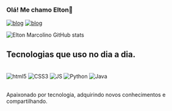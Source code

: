 ### Olá! Me chamo Elton👋

[![blog](https://img.shields.io/badge/LinkedIn-0077B5?style=for-the-badge&logo=linkedin&logoColor=white)](https://www.linkedin.com/in/eltonmarcolino/)
[![blog](https://img.shields.io/badge/Instagram-E4405F?style=for-the-badge&logo=instagram&logoColor=white)](https://www.instagram.com/eltonmarcolinorodrigues/)

![Elton Marcolino GitHub stats](https://github-readme-stats.vercel.app/api?username=eltonmarcolino&show_icons=true&theme=radical)

## Tecnologias que uso no dia a dia.

<div style="display: inline_block"><br/>
  <img align="center" alt="html5" src="	https://img.shields.io/badge/HTML5-E34F26?style=for-the-badge&logo=html5&logoColor=white">
  <img align="center" alt="CSS3" src="https://img.shields.io/badge/CSS3-1572B6?style=for-the-badge&logo=css3&logoColor=white">
  <img align="center" alt="JS" src="https://img.shields.io/badge/JavaScript-F7DF1E?style=for-the-badge&logo=javascript&logoColor=black">
  <img align="center" alt="Python" src="https://img.shields.io/badge/Python-3776AB?style=for-the-badge&logo=python&logoColor=white">
  <img align="center" alt="Java" src="	https://img.shields.io/badge/Java-ED8B00?style=for-the-badge&logo=openjdk&logoColor=white">
</div><br/>

Apaixonado por tecnologia, adquirindo novos conhecimentos e compartilhando.



